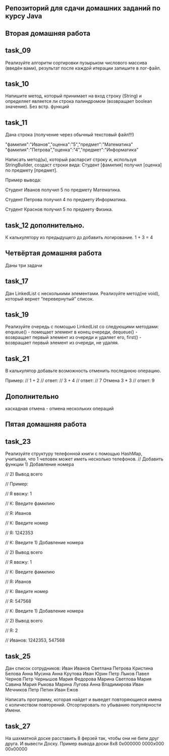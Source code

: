 ## Репозиторий для сдачи домашних заданий по курсу Java
## Вторая домашняя работа
## task_09
Реализуйте алгоритм сортировки пузырьком числового массива (введён вами),
результат после каждой итерации запишите в лог-файл.
## task_10
Напишите метод, который принимает на вход строку (String) и определяет является ли строка палиндромом (возвращает boolean значение). Без встр. функций
## task_11
Дана строка (получение через обычный текстовый файл!!!)

"фамилия":"Иванов","оценка":"5","предмет":"Математика"
"фамилия":"Петрова","оценка":"4","предмет":"Информатика"

Написать метод(ы), который распарсит строку и, используя StringBuilder, создаст строки вида:
Студент [фамилия] получил [оценка] по предмету [предмет].

Пример вывода:

Студент Иванов получил 5 по предмету Математика.

Студент Петрова получил 4 по предмету Информатика.

Студент Краснов получил 5 по предмету Физика.

## task_12 дополнительно.
К калькулятору из предыдущего дз добавить логирование.
1 + 3 = 4

##  Четвёртая домашняя работа
Даны три задачи

## task_17
Дан LinkedList с несколькими элементами. Реализуйте метод(не void), который вернет “перевернутый” список.

## task_19
 Реализуйте очередь с помощью LinkedList со следующими методами:
 enqueue() - помещает элемент в конец очереди,
 dequeue() - возвращает первый элемент из очереди и удаляет его,
 first() - возвращает первый элемент из очереди, не удаляя.

## task_21
 В калькулятор добавьте возможность отменить последнюю операцию.

Пример: // 1 +  2
// ответ:
// 3 + 4
// ответ:
// 7
 Отмена
 3 * 3
// ответ:
 9

 ## Дополнительно
каскадная отмена - отмена нескольких операций
## Пятая домашняя работа
## task_23
 Реализуйте структуру телефонной книги с помощью HashMap, учитывая, что 1 человек может иметь несколько телефонов.
// Добавить функции 1) Добавление номера

// 2) Вывод всего

// Пример:

// Я ввожу: 1

// К: Введите фамилию

// Я: Иванов

// К: Введите номер

// Я: 1242353

// К: Введите 1) Добавление номера

// 2) Вывод всего

// Я ввожу: 1

// К: Введите фамилию

// Я: Иванов

// К: Введите номер

// Я: 547568

// К: Введите 1) Добавление номера

// 2) Вывод всего

// Я: 2

// Иванов: 1242353, 547568
## task_25
Дан список сотрудников:
Иван Иванов
Светлана Петрова
Кристина Белова
Анна Мусина
Анна Крутова
Иван Юрин
Петр Лыков
Павел Чернов
Петр Чернышов
Мария Федорова
Марина Светлова
Мария Савина
Мария Рыкова
Марина Лугова
Анна Владимирова
Иван Мечников
Петр Петин
Иван Ежов

Написать программу, которая найдет и выведет повторяющиеся имена с количеством повторений.
Отсортировать по убыванию популярности Имени.
## task_27
На шахматной доске расставить 8 ферзей так, чтобы они не били друг друга. И вывести Доску. Пример вывода доски 8x8
0x000000
0000x000
00x00000